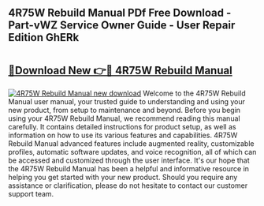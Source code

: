 ## 4R75W Rebuild Manual PDf Free Download - Part-vWZ Service Owner Guide - User Repair Edition GhERk

# <h2><a href="http://bc26799.oget.top/?id=4R75W+Rebuild+Manual">🔗Download New 👉🔴 4R75W Rebuild Manual</a></h2>

[![4R75W Rebuild Manual new download](https://i.imgur.com/5g1atiW.png)](http://bc26799.oget.top/?id=4R75W+Rebuild+Manual)
Welcome to the 4R75W Rebuild Manual user manual, your trusted guide to understanding and using your new product, from setup to maintenance and beyond. Before you begin using your 4R75W Rebuild Manual, we recommend reading this manual carefully. It contains detailed instructions for product setup, as well as information on how to use its various features and capabilities. 4R75W Rebuild Manual advanced features include augmented reality, customizable profiles, automatic software updates, and voice recognition, all of which can be accessed and customized through the user interface. It's our hope that the 4R75W Rebuild Manual has been a helpful and informative resource in helping you get started with your new product. Should you require any assistance or clarification, please do not hesitate to contact our customer support team.
